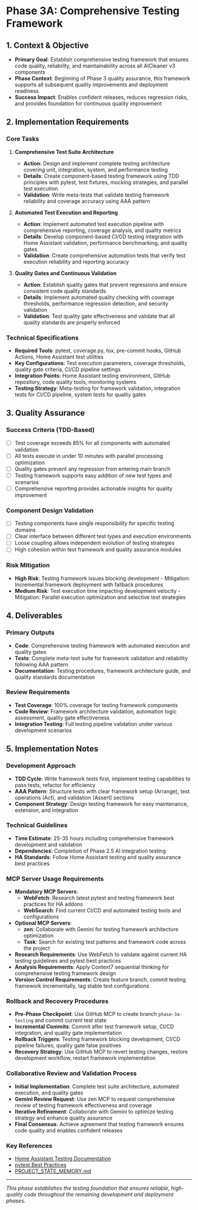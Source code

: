 # Phase 3A: Comprehensive Testing Framework

## 1. Context & Objective
- **Primary Goal**: Establish comprehensive testing framework that ensures code quality, reliability, and maintainability across all AICleaner v3 components
- **Phase Context**: Beginning of Phase 3 quality assurance, this framework supports all subsequent quality improvements and deployment readiness
- **Success Impact**: Enables confident releases, reduces regression risks, and provides foundation for continuous quality improvement

## 2. Implementation Requirements

### Core Tasks
1. **Comprehensive Test Suite Architecture**
   - **Action**: Design and implement complete testing architecture covering unit, integration, system, and performance testing
   - **Details**: Create component-based testing framework using TDD principles with pytest, test fixtures, mocking strategies, and parallel test execution
   - **Validation**: Write meta-tests that validate testing framework reliability and coverage accuracy using AAA pattern

2. **Automated Test Execution and Reporting**
   - **Action**: Implement automated test execution pipeline with comprehensive reporting, coverage analysis, and quality metrics
   - **Details**: Develop component-based CI/CD testing integration with Home Assistant validation, performance benchmarking, and quality gates
   - **Validation**: Create comprehensive automation tests that verify test execution reliability and reporting accuracy

3. **Quality Gates and Continuous Validation**
   - **Action**: Establish quality gates that prevent regressions and ensure consistent code quality standards
   - **Details**: Implement automated quality checking with coverage thresholds, performance regression detection, and security validation
   - **Validation**: Test quality gate effectiveness and validate that all quality standards are properly enforced

### Technical Specifications
- **Required Tools**: pytest, coverage.py, tox, pre-commit hooks, GitHub Actions, Home Assistant test utilities
- **Key Configurations**: Test execution parameters, coverage thresholds, quality gate criteria, CI/CD pipeline settings
- **Integration Points**: Home Assistant testing environment, GitHub repository, code quality tools, monitoring systems
- **Testing Strategy**: Meta-testing for framework validation, integration tests for CI/CD pipeline, system tests for quality gates

## 3. Quality Assurance

### Success Criteria (TDD-Based)
- [ ] Test coverage exceeds 85% for all components with automated validation
- [ ] All tests execute in under 10 minutes with parallel processing optimization
- [ ] Quality gates prevent any regression from entering main branch
- [ ] Testing framework supports easy addition of new test types and scenarios
- [ ] Comprehensive reporting provides actionable insights for quality improvement

### Component Design Validation
- [ ] Testing components have single responsibility for specific testing domains
- [ ] Clear interface between different test types and execution environments
- [ ] Loose coupling allows independent evolution of testing strategies
- [ ] High cohesion within test framework and quality assurance modules

### Risk Mitigation
- **High Risk**: Testing framework issues blocking development - Mitigation: Incremental framework deployment with fallback procedures
- **Medium Risk**: Test execution time impacting development velocity - Mitigation: Parallel execution optimization and selective test strategies

## 4. Deliverables

### Primary Outputs
- **Code**: Comprehensive testing framework with automated execution and quality gates
- **Tests**: Complete meta-test suite for framework validation and reliability following AAA pattern
- **Documentation**: Testing procedures, framework architecture guide, and quality standards documentation

### Review Requirements
- **Test Coverage**: 100% coverage for testing framework components
- **Code Review**: Framework architecture validation, automation logic assessment, quality gate effectiveness
- **Integration Testing**: Full testing pipeline validation under various development scenarios

## 5. Implementation Notes

### Development Approach
- **TDD Cycle**: Write framework tests first, implement testing capabilities to pass tests, refactor for efficiency
- **AAA Pattern**: Structure tests with clear framework setup (Arrange), test operations (Act), and validation (Assert) sections
- **Component Strategy**: Design testing framework for easy maintenance, extension, and integration

### Technical Guidelines
- **Time Estimate**: 25-35 hours including comprehensive framework development and validation
- **Dependencies**: Completion of Phase 2.5 AI integration testing
- **HA Standards**: Follow Home Assistant testing and quality assurance best practices

### MCP Server Usage Requirements
- **Mandatory MCP Servers**: 
  - **WebFetch**: Research latest pytest and testing framework best practices for HA addons
  - **WebSearch**: Find current CI/CD and automated testing tools and configurations
- **Optional MCP Servers**:
  - **zen**: Collaborate with Gemini for testing framework architecture optimization
  - **Task**: Search for existing test patterns and framework code across the project
- **Research Requirements**: Use WebFetch to validate against current HA testing guidelines and pytest best practices
- **Analysis Requirements**: Apply Context7 sequential thinking for comprehensive testing framework design
- **Version Control Requirements**: Create feature branch, commit testing framework incrementally, tag stable test configurations

### Rollback and Recovery Procedures
- **Pre-Phase Checkpoint**: Use GitHub MCP to create branch `phase-3a-testing` and commit current test state
- **Incremental Commits**: Commit after test framework setup, CI/CD integration, and quality gate implementation
- **Rollback Triggers**: Testing framework blocking development, CI/CD pipeline failures, quality gate false positives
- **Recovery Strategy**: Use GitHub MCP to revert testing changes, restore development workflow, restart framework implementation

### Collaborative Review and Validation Process
- **Initial Implementation**: Complete test suite architecture, automated execution, and quality gates
- **Gemini Review Request**: Use zen MCP to request comprehensive review of testing framework effectiveness and coverage
- **Iterative Refinement**: Collaborate with Gemini to optimize testing strategy and enhance quality assurance
- **Final Consensus**: Achieve agreement that testing framework ensures code quality and enables confident releases

### Key References
- [Home Assistant Testing Documentation](https://developers.home-assistant.io/docs/development_testing/)
- [pytest Best Practices](https://docs.pytest.org/en/stable/example/index.html)
- [PROJECT_STATE_MEMORY.md](../PROJECT_STATE_MEMORY.md)

---
*This phase establishes the testing foundation that ensures reliable, high-quality code throughout the remaining development and deployment phases.*